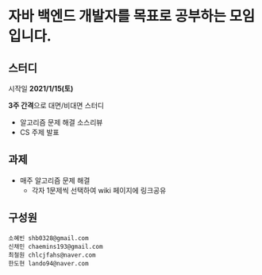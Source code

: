 # 자바 백엔드 개발자를 목표로 공부하는 모임입니다.

## 스터디
시작일 **2021/1/15(토)**

**3주 간격**으로 대면/비대면 스터디
- 알고리즘 문제 해결 소스리뷰
- CS 주제 발표 

## 과제
- 매주 알고리즘 문제 해결
  - 각자 1문제씩 선택하여 wiki 페이지에 링크공유

## 구성원

```
소혜빈 shb0328@gmail.com
신채민 chaemins193@gmail.com
최철원 chlcjfahs@naver.com
한도현 lando94@naver.com
```